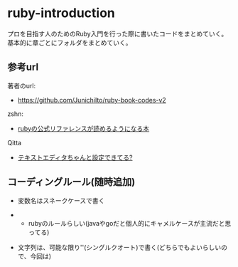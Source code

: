# ruby-introduction
プロを目指す人のためのRuby入門を行った際に書いたコードをまとめていく。 \
基本的に章ごとにフォルダをまとめていく。

## 参考url
著者のurl:
- https://github.com/JunichiIto/ruby-book-codes-v2

zshn:
- [rubyの公式リファレンスが読めるようになる本](https://zenn.dev/jnchito/books/how-to-read-ruby-reference)

Qitta
- [テキストエディタちゃんと設定できてる?](https://qiita.com/jnchito/items/0ad568263f3419775d33)

## コーディングルール(随時追加)
- 変数名はスネークケースで書く
- - rubyのルールらしい(javaやgoだと個人的にキャメルケースが主流だと思ってる)

- 文字列は、可能な限り''(シングルクオート)で書く(どちらでもよいらしいので、今回は)
